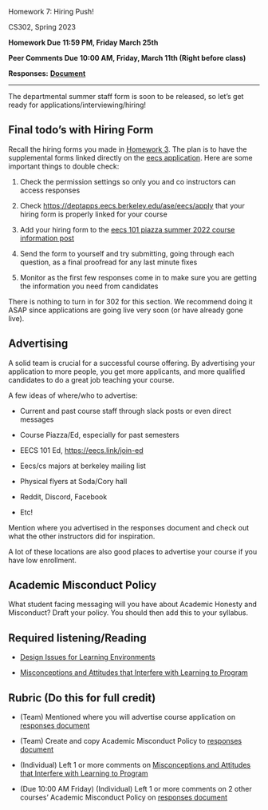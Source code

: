 Homework 7: Hiring Push!

CS302, Spring 2023

**Homework Due** **11:59 PM, Friday March 25th**

**Peer Comments Due** **10:00 AM, Friday, March 11th (Right before class)**

**Responses:** [**<u>Document</u>**](https://docs.google.com/document/d/1H1512Tejmn3Z-57QK8SqHOxvak8ooHaT2sC5bxCewT8/edit)

---

The departmental summer staff form is soon to be released, so let’s get ready for applications/interviewing/hiring!

## Final todo’s with Hiring Form

Recall the hiring forms you made in [<u>Homework 3</u>](https://docs.google.com/document/d/1E5fJv8QFfwSsUnF_e-mOQUPbFX9a40M2r3JfhBivhFc/edit). The plan is to have the supplemental forms linked directly on the [<u>eecs application</u>](https://deptapps.eecs.berkeley.edu/ase/eecs/apply). Here are some important things to double check:

1.  Check the permission settings so only you and co instructors can access responses

2.  Check [<u>https://deptapps.eecs.berkeley.edu/ase/eecs/apply</u>](https://deptapps.eecs.berkeley.edu/ase/eecs/apply) that your hiring form is properly linked for your course

3.  Add your hiring form to the [<u>eecs 101 piazza summer 2022 course information post</u>](https://piazza.com/class/hyq0br1u3kx7dg?cid=16543)

4.  Send the form to yourself and try submitting, going through each question, as a final proofread for any last minute fixes

5.  Monitor as the first few responses come in to make sure you are getting the information you need from candidates

There is nothing to turn in for 302 for this section. We recommend doing it ASAP since applications are going live very soon (or have already gone live).

## Advertising

A solid team is crucial for a successful course offering. By advertising your application to more people, you get more applicants, and more qualified candidates to do a great job teaching your course.

A few ideas of where/who to advertise:

- Current and past course staff through slack posts or even direct messages

- Course Piazza/Ed, especially for past semesters

- EECS 101 Ed, [<u>https://eecs.link/join-ed</u>](https://eecs.link/join-ed)

- Eecs/cs majors at berkeley mailing list

- Physical flyers at Soda/Cory hall

- Reddit, Discord, Facebook

- Etc!

Mention where you advertised in the responses document and check out what the other instructors did for inspiration.

A lot of these locations are also good places to advertise your course if you have low enrollment.

## Academic Misconduct Policy

What student facing messaging will you have about Academic Honesty and Misconduct? Draft your policy. You should then add this to your syllabus.

## Required listening/Reading

- [<u>Design Issues for Learning Environments</u>](https://drive.google.com/file/d/1pw05bJwxy-F95_oetItzwwNN-_AaBLY-/view?usp=sharing)

- [<u>Misconceptions and Attitudes that Interfere with Learning to Program</u>](https://drive.google.com/file/d/127GkdneEWY8cbMOsgUcFh85rhxQLcQFd/view?usp=sharing)

## Rubric (Do this for full credit)

- (Team) Mentioned where you will advertise course application on [<u>responses document</u>](https://docs.google.com/document/d/19iX-6gGupjBRUi7aKklWrzgvTva_LlGvWo_Tm7HcmcY/edit#heading=h.29q7tivs0jmk)

- (Team) Create and copy Academic Misconduct Policy to [<u>responses document</u>](https://docs.google.com/document/d/19iX-6gGupjBRUi7aKklWrzgvTva_LlGvWo_Tm7HcmcY/edit#heading=h.29q7tivs0jmk)

- (Individual) Left 1 or more comments on [<u>Misconceptions and Attitudes that Interfere with Learning to Program</u>](https://drive.google.com/file/d/127GkdneEWY8cbMOsgUcFh85rhxQLcQFd/view?usp=sharing)

- (Due 10:00 AM Friday) (Individual) Left 1 or more comments on 2 other courses’ Academic Misconduct Policy on [<u>responses document</u>](https://docs.google.com/document/d/19iX-6gGupjBRUi7aKklWrzgvTva_LlGvWo_Tm7HcmcY/edit#heading=h.29q7tivs0jmk)

